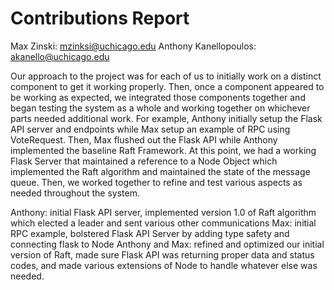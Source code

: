 # Contributions Report

Max Zinski: mzinksi@uchicago.edu
Anthony Kanellopoulos: akanello@uchicago.edu

Our approach to the project was for each of us to initially work on a distinct component to get it working properly. Then, once a component appeared to be working as expected, we integrated those components together and began testing the system as a whole and working together on whichever parts needed additional work. For example, Anthony initially setup the Flask API server and endpoints while Max setup an example of RPC using VoteRequest. Then, Max flushed out the Flask API while Anthony implemented the baseline Raft Framework. At this point, we had a working Flask Server that maintained a reference to a Node Object which implemented the Raft algorithm and maintained the state of the message queue. Then, we worked together to refine and test various aspects as needed throughout the system.

Anthony: initial Flask API server, implemented version 1.0 of Raft algorithm which elected a leader and sent various other communications
Max: initial RPC example, bolstered Flask API Server by adding type safety and connecting flask to Node
Anthony and Max: refined and optimized our initial version of Raft, made sure Flask API was returning proper data and status codes, and made various extensions of Node to handle whatever else was needed.

